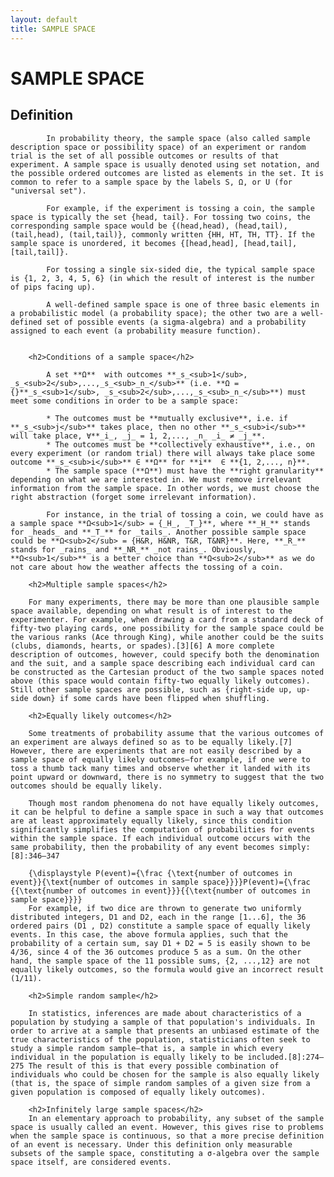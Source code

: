 ```yaml
---
layout: default
title: SAMPLE SPACE
---
```

<div class="blurb">
	<h1>SAMPLE SPACE</h1>
		<h2>Definition</h2>
		
			In probability theory, the sample space (also called sample description space or possibility space) of an experiment or random trial is the set of all possible outcomes or results of that experiment. A sample space is usually denoted using set notation, and the possible ordered outcomes are listed as elements in the set. It is common to refer to a sample space by the labels S, Ω, or U (for "universal set").
	
			For example, if the experiment is tossing a coin, the sample space is typically the set {head, tail}. For tossing two coins, the corresponding sample space would be {(head,head), (head,tail), (tail,head), (tail,tail)}, commonly written {HH, HT, TH, TT}. If the sample space is unordered, it becomes {[head,head], [head,tail], [tail,tail]}.
	
			For tossing a single six-sided die, the typical sample space is {1, 2, 3, 4, 5, 6} (in which the result of interest is the number of pips facing up).
	
			A well-defined sample space is one of three basic elements in a probabilistic model (a probability space); the other two are a well-defined set of possible events (a sigma-algebra) and a probability assigned to each event (a probability measure function).
	
		
		<h2>Conditions of a sample space</h2>	
		
			A set **Ω**  with outcomes **_s_<sub>1</sub>, _s_<sub>2</sub>,...,_s_<sub>_n_</sub>** (i.e. **Ω = {}**_s_<sub>1</sub>, _s_<sub>2</sub>,...,_s_<sub>_n_</sub>**) must meet some conditions in order to be a sample space:
	
			* The outcomes must be **mutually exclusive**, i.e. if **_s_<sub>j</sub>** takes place, then no other **_s_<sub>i</sub>** will take place, ∀**_i_, _j_ = 1, 2,..., _n_ _i_ ≠ _j_**.
			* The outcomes must be **collectively exhaustive**, i.e., on every experiment (or random trial) there will always take place some outcome **_s_<sub>i</sub>** ∈ **Ω** for **i**  ∈ **{1, 2,..., n}**.
			* The sample space (**Ω**) must have the **right granularity** depending on what we are interested in. We must remove irrelevant information from the sample space. In other words, we must choose the right abstraction (forget some irrelevant information).
	
			For instance, in the trial of tossing a coin, we could have as a sample space **Ω<sub>1</sub> = {_H_, _T_}**, where **_H_** stands for _heads_ and **_T_** for _tails_. Another possible sample space could be **Ω<sub>2</sub> = {H&R, H&NR, T&R, T&NR}**. Here, **_R_** stands for _rains_ and **_NR_** _not rains_. Obviously, **Ω<sub>1</sub>** is a better choice than **Ω<sub>2</sub>** as we do not care about how the weather affects the tossing of a coin.

		<h2>Multiple sample spaces</h2>
		
		For many experiments, there may be more than one plausible sample space available, depending on what result is of interest to the experimenter. For example, when drawing a card from a standard deck of fifty-two playing cards, one possibility for the sample space could be the various ranks (Ace through King), while another could be the suits (clubs, diamonds, hearts, or spades).[3][6] A more complete description of outcomes, however, could specify both the denomination and the suit, and a sample space describing each individual card can be constructed as the Cartesian product of the two sample spaces noted above (this space would contain fifty-two equally likely outcomes). Still other sample spaces are possible, such as {right-side up, up-side down} if some cards have been flipped when shuffling.
	
		<h2>Equally likely outcomes</h2>
	
		Some treatments of probability assume that the various outcomes of an experiment are always defined so as to be equally likely.[7] However, there are experiments that are not easily described by a sample space of equally likely outcomes—for example, if one were to toss a thumb tack many times and observe whether it landed with its point upward or downward, there is no symmetry to suggest that the two outcomes should be equally likely.

		Though most random phenomena do not have equally likely outcomes, it can be helpful to define a sample space in such a way that outcomes are at least approximately equally likely, since this condition significantly simplifies the computation of probabilities for events within the sample space. If each individual outcome occurs with the same probability, then the probability of any event becomes simply:[8]:346–347

		{\displaystyle P(event)={\frac {\text{number of outcomes in event}}{\text{number of outcomes in sample space}}}}P(event)={\frac  {{\text{number of outcomes in event}}}{{\text{number of outcomes in sample space}}}}
		For example, if two dice are thrown to generate two uniformly distributed integers, D1 and D2, each in the range [1...6], the 36 ordered pairs (D1 , D2) constitute a sample space of equally likely events. In this case, the above formula applies, such that the probability of a certain sum, say D1 + D2 = 5 is easily shown to be 4/36, since 4 of the 36 outcomes produce 5 as a sum. On the other hand, the sample space of the 11 possible sums, {2, ...,12} are not equally likely outcomes, so the formula would give an incorrect result (1/11).
		
		<h2>Simple random sample</h2>
		
		In statistics, inferences are made about characteristics of a population by studying a sample of that population's individuals. In order to arrive at a sample that presents an unbiased estimate of the true characteristics of the population, statisticians often seek to study a simple random sample—that is, a sample in which every individual in the population is equally likely to be included.[8]:274–275 The result of this is that every possible combination of individuals who could be chosen for the sample is also equally likely (that is, the space of simple random samples of a given size from a given population is composed of equally likely outcomes).

		<h2>Infinitely large sample spaces</h2>
		In an elementary approach to probability, any subset of the sample space is usually called an event. However, this gives rise to problems when the sample space is continuous, so that a more precise definition of an event is necessary. Under this definition only measurable subsets of the sample space, constituting a σ-algebra over the sample space itself, are considered events.
</div><!-- /.blurb -->
